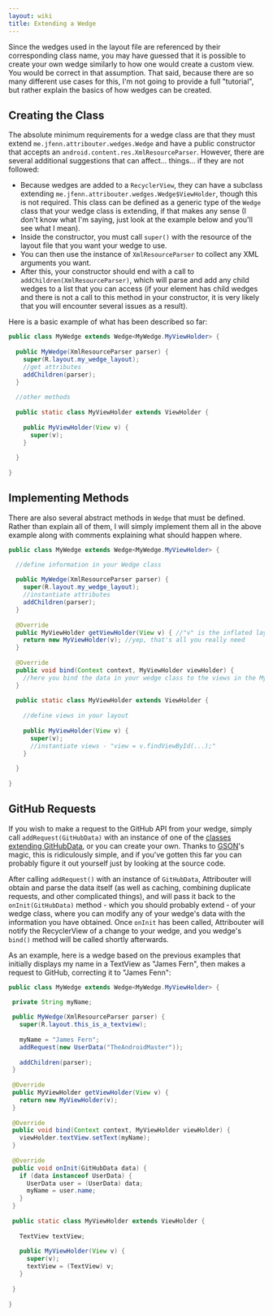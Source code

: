 ```yaml
---
layout: wiki
title: Extending a Wedge
---
```


Since the wedges used in the layout file are referenced by their corresponding class name, you may have guessed that it is possible to create your own wedge similarly to how one would create a custom view. You would be correct in that assumption. That said, because there are so many different use cases for this, I'm not going to provide a full "tutorial", but rather explain the basics of how wedges can be created.

## Creating the Class

The absolute minimum requirements for a wedge class are that they must extend `me.jfenn.attribouter.wedges.Wedge` and have a public constructor that accepts an `android.content.res.XmlResourceParser`. However, there are several additional suggestions that can affect... things... if they are not followed:

- Because wedges are added to a `RecyclerView`, they can have a subclass extending `me.jfenn.attribouter.wedges.Wedge$ViewHolder`, though this is not required. This class can be defined as a generic type of the `Wedge` class that your wedge class is extending, if that makes any sense (I don't know what I'm saying, just look at the example below and you'll see what I mean).
- Inside the constructor, you must call `super()` with the resource of the layout file that you want your wedge to use. 
- You can then use the instance of `XmlResourceParser` to collect any XML arguments you want. 
- After this, your constructor should end with a call to `addChildren(XmlResourceParser)`, which will parse and add any child wedges to a list that you can access (if your element has child wedges and there is not a call to this method in your constructor, it is very likely that you will encounter several issues as a result). 

Here is a basic example of what has been described so far:

```java
public class MyWedge extends Wedge<MyWedge.MyViewHolder> {
  
  public MyWedge(XmlResourceParser parser) {
    super(R.layout.my_wedge_layout);
    //get attributes
    addChildren(parser);
  }
  
  //other methods
  
  public static class MyViewHolder extends ViewHolder {
  
    public MyViewHolder(View v) {
      super(v);
    }
  
  }
  
}
```

## Implementing Methods

There are also several abstract methods in `Wedge` that must be defined. Rather than explain all of them, I will simply implement them all in the above example along with comments explaining what should happen where.

```java
public class MyWedge extends Wedge<MyWedge.MyViewHolder> {

  //define information in your Wedge class
  
  public MyWedge(XmlResourceParser parser) {
    super(R.layout.my_wedge_layout);
    //instantiate attributes
    addChildren(parser);
  }
  
  @Override
  public MyViewHolder getViewHolder(View v) { //"v" is the inflated layout file that you passed the resource of in your call to super()
    return new MyViewHolder(v); //yep, that's all you really need
  }
  
  @Override
  public void bind(Context context, MyViewHolder viewHolder) {
    //here you bind the data in your wedge class to the views in the MyViewHolder instance
  }
  
  public static class MyViewHolder extends ViewHolder {
  
    //define views in your layout
  
    public MyViewHolder(View v) {
      super(v);
      //instantiate views - "view = v.findViewById(...);"
    }
  
  }
  
}
```

## GitHub Requests

If you wish to make a request to the GitHub API from your wedge, simply call `addRequest(GitHubData)` with an instance of one of the [classes extending GitHubData](../tree/master/attribouter/src/main/java/me/jfenn/attribouter/data/github/), or you can create your own. Thanks to [GSON](https://github.com/google/gson)'s magic, this is ridiculously simple, and if you've gotten this far you can probably figure it out yourself just by looking at the source code.

After calling `addRequest()` with an instance of `GitHubData`, Attribouter will obtain and parse the data itself (as well as caching, combining duplicate requests, and other complicated things), and will pass it back to the `onInit(GitHubData)` method - which you should probably extend - of your wedge class, where you can modify any of your wedge's data with the information you have obtained. Once `onInit` has been called, Attribouter will notify the RecyclerView of a change to your wedge, and you wedge's `bind()` method will be called shortly afterwards.

 As an example, here is a wedge based on the previous examples that initially displays my name in a TextView as "James Fern", then makes a request to GitHub, correcting it to "James Fenn":
 
 ```java
public class MyWedge extends Wedge<MyWedge.MyViewHolder> {

  private String myName;
  
  public MyWedge(XmlResourceParser parser) {
    super(R.layout.this_is_a_textview);
    
    myName = "James Fern";
    addRequest(new UserData("TheAndroidMaster"));
    
    addChildren(parser);
  }
  
  @Override
  public MyViewHolder getViewHolder(View v) {
    return new MyViewHolder(v);
  }
  
  @Override
  public void bind(Context context, MyViewHolder viewHolder) {
    viewHolder.textView.setText(myName);
  }
  
  @Override
  public void onInit(GitHubData data) {
    if (data instanceof UserData) {
      UserData user = (UserData) data;
      myName = user.name;
    }
  }
  
  public static class MyViewHolder extends ViewHolder {
  
    TextView textView;
  
    public MyViewHolder(View v) {
      super(v);
      textView = (TextView) v;
    }
  
  }
  
}
```